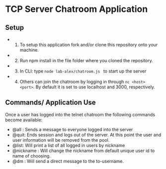 # TCP Server Chatroom Application

## Setup
- 1) To setup this application fork and/or clone this repository onto your machine.  
- 2) Run npm install in the file folder where you cloned the repository. 
- 3) In CLI: type `node lab-alex/chatroom.js ` to start up the server
- 4) Others can join the chatroom by logging in through `nc <host> <port>`. By default it is set to use localhost and 3000, respectively.

## Commands/ Application Use

Once a user has logged into the telnet chatroom the following commands become available:

- @all <message>: Sends a message to everyone logged into the server
- @quit: Ends session and logs out of the server.  At this point the user and user information will be removed from the pool.
- @list: Will print a list of all logged in users by nickname
- @nickname <name>: Will change the nickname from default unique user id to name of choosing.
- @dm <to-username> <message>: Will send a direct message to the to-username.
